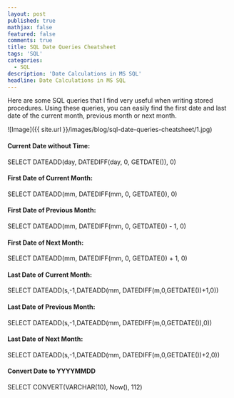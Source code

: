 ```yaml
---
layout: post
published: true
mathjax: false
featured: false
comments: true
title: SQL Date Queries Cheatsheet
tags: 'SQL'
categories:
  - SQL
description: 'Date Calculations in MS SQL'
headline: Date Calculations in MS SQL
---
```


Here are some SQL queries that I find very useful when writing stored procedures. Using these queries, you can easily find the first date and last date of the current month, previous month or next month. 

![Image]({{ site.url }}/images/blog/sql-date-queries-cheatsheet/1.jpg)

#### Current Date without Time:  
SELECT DATEADD(day, DATEDIFF(day, 0, GETDATE()), 0)

#### First Date of Current Month:  
SELECT DATEADD(mm, DATEDIFF(mm, 0, GETDATE()), 0)

#### First Date of Previous Month:  
SELECT DATEADD(mm, DATEDIFF(mm, 0, GETDATE()) - 1, 0)

#### First Date of Next Month:  
SELECT DATEADD(mm, DATEDIFF(mm, 0, GETDATE()) + 1, 0)

#### Last Date of Current Month:  
SELECT DATEADD(s,-1,DATEADD(mm, DATEDIFF(m,0,GETDATE())+1,0))

#### Last Date of Previous Month:  
SELECT DATEADD(s,-1,DATEADD(mm, DATEDIFF(m,0,GETDATE()),0))

#### Last Date of Next Month:  
SELECT DATEADD(s,-1,DATEADD(mm, DATEDIFF(m,0,GETDATE())+2,0))

#### Convert Date to YYYYMMDD
SELECT CONVERT(VARCHAR(10), Now(), 112)
